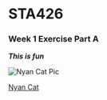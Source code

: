 # STA426

### Week 1 Exercise Part A

**_This is fun_**

![Nyan Cat Pic](https://upload.wikimedia.org/wikipedia/en/e/ed/Nyan_cat_250px_frame.PNG)

[Nyan Cat](https://en.wikipedia.org/wiki/Nyan_Cat)
